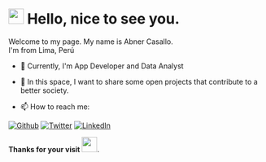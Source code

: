 
<h1><img src="https://emojis.slackmojis.com/emojis/images/1536350972/4592/blob-wink.gif" width="30"/> Hello, nice to see you.</h1>


<p>Welcome to my page.</b> My name is Abner Casallo. </br>
I'm from Lima, Perú<img src="https://image.flaticon.com/icons/svg/323/323273.svg" width="13"/> </p>

- 🔭 Currently, I'm App Developer and Data Analyst

- 🌱 In this space, I want to share some open projects that contribute to a better society.

- 📫 How to reach me:
<p><a href="https://github.com/abnercasallo" target="_blank"><img alt="Github" src="https://img.shields.io/badge/GitHub-%2312100E.svg?&style=for-the-badge&logo=Github&logoColor=white" /></a> <a href="https://twitter.com/CasalloF" target="_blank"><img alt="Twitter" src="https://img.shields.io/badge/twitter-%231DA1F2.svg?&style=for-the-badge&logo=twitter&logoColor=white" /></a> <a href="https://www.linkedin.com/in/abner-francisco-casallo-trauco-b331b983/" target="_blank"><img alt="LinkedIn" src="https://img.shields.io/badge/linkedin-%230077B5.svg?&style=for-the-badge&logo=linkedin&logoColor=white"/></a> 
</p>

**Thanks for your visit** <img src="https://emojis.slackmojis.com/emojis/images/1531849430/4246/blob-sunglasses.gif?1531849430" width="30"/>.


